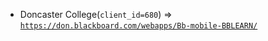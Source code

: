  - Doncaster College(`client_id=680`) => [`https://don.blackboard.com/webapps/Bb-mobile-BBLEARN/`](https://don.blackboard.com/webapps/Bb-mobile-BBLEARN/)
